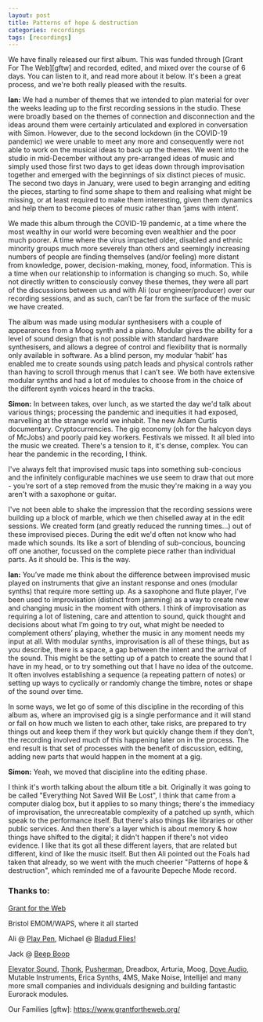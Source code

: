```yaml
---
layout: post
title: Patterns of hope & destruction
categories: recordings
tags: [recordings]
---
```

We have finally released our first album. This was funded through [Grant For The Web][gftw] and recorded, edited, and mixed over the course of 6 days. You can listen to it, and read more about it below. It's been a great process, and we're both really pleased with the results.

<script src="https://www.audiotarky.com/$/embed.js" size="small" url="https://www.audiotarky.com/$/artists/anechoics/patterns-of-hope-destruction/"></script>


**Ian:** We had a number of themes that we intended to plan material for over the weeks leading up to the first recording sessions in the studio. These were broadly based on the themes of connection and disconnection and the ideas around them were certainly articulated and explored in conversation with Simon. However, due to the second lockdown (in the COVID-19 pandemic) we were unable to meet any more and consequently were not able to work on the musical ideas to back up the themes. We went into the studio in mid-December without any pre-arranged ideas of music and simply used those first two days to get ideas down through improvisation together and emerged with the beginnings of six distinct pieces of music. The second two days in January, were used to begin arranging and editing the pieces, starting to find some shape to them and realising what might be missing, or at least required to make them interesting, given them dynamics and help them to become pieces of music rather than ‘jams with intent’.

We made this album through the COVID-19 pandemic, at a time where the most wealthy in our world were becoming even wealthier and the poor much poorer. A time where the virus impacted older, disabled and ethnic minority groups much more severely than others and seemingly increasing numbers of people are finding themselves (and/or feeling) more distant from knowledge, power, decision-making, money, food, information. This is a time when our relationship to information is changing so much.  So, while not directly written to consciously convey these themes, they were all part of the discussions between us and with Ali (our engineer/producer) over our recording sessions, and as such, can’t be far from the surface of the music we have created.

The album was made using modular synthesisers with a couple of appearances from a Moog synth and a piano. Modular gives the ability for a level of sound design that is not possible with standard hardware synthesisers, and allows a degree of control and flexibility that is normally only available in software. As a blind person, my modular ‘habit’ has enabled me to create sounds using patch leads and physical controls rather than having to scroll through menus that I can’t see. We both have extensive modular synths and had a lot of modules to choose from in the choice of the different synth voices heard in the tracks.

**Simon:** In between takes, over lunch, as we started the day we'd talk about various things; processing the pandemic and inequities it had exposed, marvelling at the strange world we inhabit. The new Adam Curtis documentary. Cryptocurrencies. The gig economy (oh for the halcyon days of McJobs) and poorly paid key workers. Festivals we missed. It all bled into the music we created. There's a tension to it, it's dense, complex. You can hear the pandemic in the recording, I think.

I've always felt that improvised music taps into something sub-concious and the infinitely configurable machines we use seem to draw that out more - you're sort of a step removed from the music they're making in a way you aren't with a saxophone or guitar.

I've not been able to shake the impression that the recording sessions were building up a block of marble, which we then chiselled away at in the edit sessions. We created form (and greatly reduced the running times...) out of these improvised pieces. During the edit we'd often not know who had made which sounds. Its like a sort of blending of sub-concious, bouncing off one another, focussed on the complete piece rather than individual parts. As it should be. This is the way.

**Ian:**
You’ve made me think about the difference between improvised music played on instruments that give an instant response and ones (modular synths) that require more setting up. As a saxophone and flute player, I’ve been used to improvisation (distinct from jamming) as a way to create new and changing music in the moment with others. I think of improvisation as requiring a lot of listening, care and attention to sound, quick thought and decisions about what I’m going to try out, what might be needed to complement others’ playing, whether the music in any moment needs my input at all. With modular synths, improvisation is all of these things, but as you describe, there is a space, a gap between the intent and the arrival of the sound. This might be the setting up of a patch to create the sound that I have in my head, or to try something out that I have no idea of the outcome. It often involves establishing a sequence (a repeating pattern of notes) or setting up ways to cyclically or randomly change the timbre, notes or shape of the sound over time.

In some ways, we let go of some of this discipline in the recording of this album as, where an  improvised gig is a single performance and it will stand or fall on how much we listen to each other, take risks, are prepared to try things out and keep them if they work but quickly change them if they don’t, the recording involved much of this happening later on in the process. The end result is that set of processes with the benefit of discussion, editing, adding new parts that would happen in the moment at a gig.

**Simon:** Yeah, we moved that discipline into the editing phase.

I think it's worth talking about the album title a bit. Originally it was going to be called "Everything Not Saved Will Be Lost", I think that came from a computer dialog box, but it applies to so many things; there's the immediacy of improvisation, the unrecreatable complexity of a patched up synth, which speak to the performance itself. But there's also things like libraries or other public services. And then there's a layer which is about memory & how things have shifted to the digital; it didn't happen if there's not video evidence. I like that its got all these different layers, that are related but different, kind of like the music itself. But then Ali pointed out the Foals had taken that already, so we went with the much cheerier "Patterns of hope & destruction", which reminded me of a favourite Depeche Mode record.

### Thanks to:
[Grant for the Web](https://grantfortheweb.org/)

Bristol EMOM/WAPS, where it all started

Ali @ [Play Pen](https://www.alichant.com/studio), Michael @ [Bladud Flies!](http://bladudflies.com/)

Jack @ [Beep Boop](https://www.facebook.com/beepboopbristol/)

[Elevator Sound](https://elevatorsound.com/), [Thonk](https://www.thonk.co.uk/), [Pusherman](https://pushermanproductions.com), Dreadbox, Arturia, Moog, [Dove Audio](https://dove-audio.com/), Mutable Instruments, Erica Synths, 4MS, Make Noise, Intellijel and many more small companies and individuals designing and building fantastic Eurorack modules.

Our Families
[gftw]: https://www.grantfortheweb.org/

